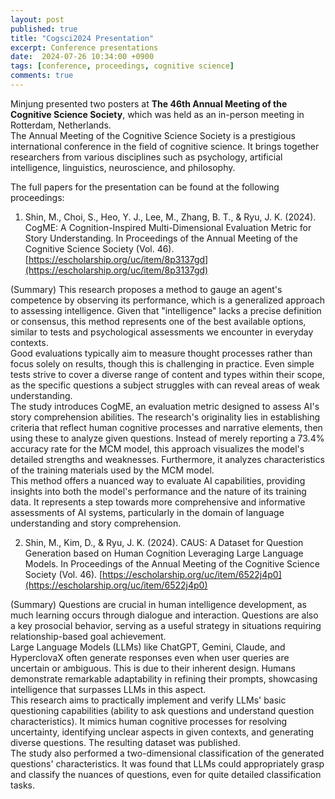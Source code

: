 ```yaml
---
layout: post
published: true
title: "Cogsci2024 Presentation"
excerpt: Conference presentations
date:  2024-07-26 10:34:00 +0900
tags: [conference, proceedings, cognitive science]
comments: true
---
```


Minjung presented two posters at **The 46th Annual Meeting of the Cognitive Science Society**, which was held as an in-person meeting in Rotterdam, Netherlands.   
The Annual Meeting of the Cognitive Science Society is a prestigious international conference in the field of cognitive science. It brings together researchers from various disciplines such as psychology, artificial intelligence, linguistics, neuroscience, and philosophy.

The full papers for the presentation can be found at the following proceedings:

1. Shin, M., Choi, S., Heo, Y. J., Lee, M., Zhang, B. T., & Ryu, J. K. (2024). CogME: A Cognition-Inspired Multi-Dimensional Evaluation Metric for Story Understanding. In Proceedings of the Annual Meeting of the Cognitive Science Society (Vol. 46). [https://escholarship.org/uc/item/8p3137gd](https://escholarship.org/uc/item/8p3137gd)

(Summary) This research proposes a method to gauge an agent's competence by observing its performance, which is a generalized approach to assessing intelligence. Given that "intelligence" lacks a precise definition or consensus, this method represents one of the best available options, similar to tests and psychological assessments we encounter in everyday contexts.   
Good evaluations typically aim to measure thought processes rather than focus solely on results, though this is challenging in practice. Even simple tests strive to cover a diverse range of content and types within their scope, as the specific questions a subject struggles with can reveal areas of weak understanding.   
The study introduces CogME, an evaluation metric designed to assess AI's story comprehension abilities. The research's originality lies in establishing criteria that reflect human cognitive processes and narrative elements, then using these to analyze given questions.
Instead of merely reporting a 73.4% accuracy rate for the MCM model, this approach visualizes the model's detailed strengths and weaknesses. Furthermore, it analyzes characteristics of the training materials used by the MCM model.   
This method offers a nuanced way to evaluate AI capabilities, providing insights into both the model's performance and the nature of its training data. It represents a step towards more comprehensive and informative assessments of AI systems, particularly in the domain of language understanding and story comprehension.

2. Shin, M., Kim, D., & Ryu, J. K. (2024). CAUS: A Dataset for Question Generation based on Human Cognition Leveraging Large Language Models. In Proceedings of the Annual Meeting of the Cognitive Science Society (Vol. 46). [https://escholarship.org/uc/item/6522j4p0](https://escholarship.org/uc/item/6522j4p0)

(Summary) Questions are crucial in human intelligence development, as much learning occurs through dialogue and interaction. Questions are also a key prosocial behavior, serving as a useful strategy in situations requiring relationship-based goal achievement.   
Large Language Models (LLMs) like ChatGPT, Gemini, Claude, and HyperclovaX often generate responses even when user queries are uncertain or ambiguous. This is due to their inherent design. Humans demonstrate remarkable adaptability in refining their prompts, showcasing intelligence that surpasses LLMs in this aspect.   
This research aims to practically implement and verify LLMs' basic questioning capabilities (ability to ask questions and understand question characteristics). It mimics human cognitive processes for resolving uncertainty, identifying unclear aspects in given contexts, and generating diverse questions. The resulting dataset was published.   
The study also performed a two-dimensional classification of the generated questions' characteristics. It was found that LLMs could appropriately grasp and classify the nuances of questions, even for quite detailed classification tasks.